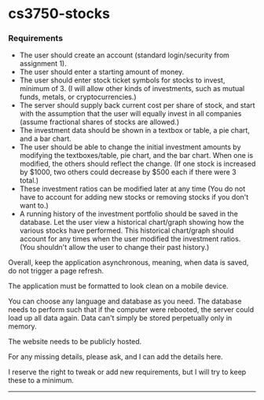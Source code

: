 # cs3750-stocks
### Requirements 

* The user should create an account (standard login/security from assignment 1). 
* The user should enter a starting amount of money.
* The user should enter stock ticket symbols for stocks to invest, minimum of 3.  (I will allow other kinds of investments, such as mutual funds, metals, or cryptocurrencies.)
* The server should supply back current cost per share of stock, and start with the assumption that the user will equally invest in all companies (assume fractional shares of stocks are allowed.)
* The investment data should be shown in a textbox or table, a pie chart, and a bar chart. 
* The user should be able to change the initial investment amounts by modifying the textboxes/table, pie chart, and the bar chart.  When one is modified, the others should reflect the change.  (If one stock is increased by $1000, two others could decrease by $500 each if there were 3 total.)
* These investment ratios can be modified later at any time (You do not have to account for adding new stocks or removing stocks if you don't want to.)
* A running history of the investment portfolio should be saved in the database.  Let the user view a historical chart/graph showing how the various stocks have performed.  This historical chart/graph should account for any times when the user modified the investment ratios.  (You shouldn't allow the user to change their past history.)

Overall, keep the application asynchronous, meaning, when data is saved, do not trigger a page refresh. 

The application must be formatted to look clean on a mobile device.

You can choose any language and database as you need.  The database needs to perform such that if the computer were rebooted, the server could load up all data again.  Data can't simply be stored perpetually only in memory.

The website needs to be publicly hosted. 

For any missing details, please ask, and I can add the details here.

I reserve the right to tweak or add new requirements, but I will try to keep these to a minimum.

---
